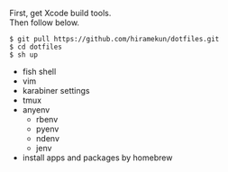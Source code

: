  First, get Xcode build tools.  
 Then follow below.
 ```
 $ git pull https://github.com/hiramekun/dotfiles.git
 $ cd dotfiles
 $ sh up
 ``` 
 
  - fish shell
  - vim
  - karabiner settings
  - tmux
  - anyenv
    - rbenv
    - pyenv
    - ndenv
    - jenv
  - install apps and packages by homebrew
